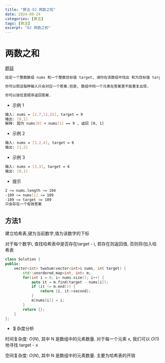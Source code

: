 ```yaml
---
title: "算法-OJ 两数之和"
date: 2024-09-24
categories: [算法]
tags: [算法]
excerpt: "OJ 两数之和"
---
```


# 两数之和

[题目](https://leetcode.cn/problems/two-sum/?envType=study-plan&id=shu-ju-jie-gou-ru-men&plan=data-structures&plan_progress=c3ggb9j)

```sh
给定一个整数数组 nums 和一个整数目标值 target, 请你在该数组中找出 和为目标值 target  的那 两个 整数, 并返回它们的数组下标.

你可以假设每种输入只会对应一个答案.但是, 数组中同一个元素在答案里不能重复出现.

你可以按任意顺序返回答案.
```

- 示例 1

```sh
输入: nums = [2,7,11,15], target = 9
输出: [0,1]
解释: 因为 nums[0] + nums[1] == 9 , 返回 [0, 1]
```

- 示例 2

```sh
输入: nums = [3,2,4], target = 6
输出: [1,2]
```

- 示例 3

```sh
输入: nums = [3,3], target = 6
输出: [0,1]
```

- 提示

```sh
2 <= nums.length <= 104
-109 <= nums[i] <= 109
-109 <= target <= 109
只会存在一个有效答案
```

## 方法1

建立哈希表,键为当前数字,值为该数字的下标

对于每个数字i, 查找哈希表中是否存在target - i, 若存在则返回值, 否则将i加入哈希表

```c++
class Solution {
public:
    vector<int> twoSum(vector<int>& nums, int target) {
        std::unordered_map<int, int> m;
        for(int i = 0; i< nums.size(); i++) {
            auto it = m.find(target - nums[i]);
            if (it != m.end()) {
                return {i, it->second};
            }
            m[nums[i]] = i;
        }
        return {};    
    }
};
```

- 复杂度分析

时间复杂度: $O(N)$, 其中 N 是数组中的元素数量. 对于每一个元素 x, 我们可以 $O(1)$ 地寻找 target - x

空间复杂度: $O(N)$, 其中 N 是数组中的元素数量. 主要为哈希表的开销
